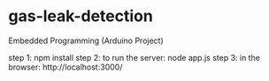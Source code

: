 # gas-leak-detection
Embedded Programming (Arduino Project)

step 1: npm install
step 2: to run the server: node app.js
step 3: in the browser: http://localhost:3000/